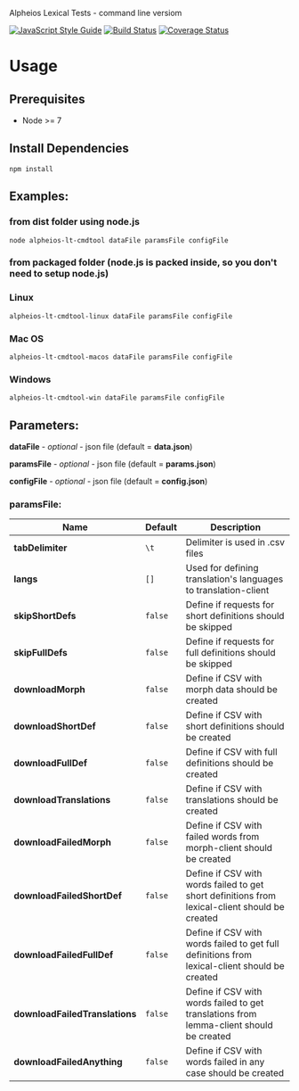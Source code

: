 Alpheios Lexical Tests - command line versiom

[![JavaScript Style Guide](https://img.shields.io/badge/code_style-standard-brightgreen.svg)](https://standardjs.com)
[![Build Status](https://travis-ci.org/alpheios-project/lexicon-client.svg?branch=master)](https://travis-ci.org/alpheios-project/lexicon-client)
[![Coverage Status](https://coveralls.io/repos/github/alpheios-project/lexicon-client/badge.svg?branch=master)](https://coveralls.io/github/alpheios-project/lexicon-client?branch=master)

# Usage

## Prerequisites

* Node >= 7

## Install Dependencies

```
npm install
```

## Examples:
### from dist folder using node.js
```
node alpheios-lt-cmdtool dataFile paramsFile configFile
```

### from packaged folder (node.js is packed inside, so you don't need to setup node.js)
### Linux
```
alpheios-lt-cmdtool-linux dataFile paramsFile configFile
```
### Mac OS
```
alpheios-lt-cmdtool-macos dataFile paramsFile configFile
```
### Windows
```
alpheios-lt-cmdtool-win dataFile paramsFile configFile
```

## Parameters:

**dataFile** - *optional* - json file (default = **data.json**)

**paramsFile** - *optional* - json file (default = **params.json**)

**configFile** - *optional* - json file (default = **config.json**)


### paramsFile:

| Name | Default | Description |
|------|---------|-------------|
| **tabDelimiter** | `\t` | Delimiter is used in .csv files |
| **langs** | `[]` | Used for defining translation's languages to translation-client  |
| **skipShortDefs** | `false` | Define if requests for short definitions should be skipped |
| **skipFullDefs** | `false` | Define if requests for full definitions should be skipped |
| **downloadMorph** | `false` | Define if CSV with morph data should be created |
| **downloadShortDef** | `false` | Define if CSV with short definitions should be created |
| **downloadFullDef** | `false` | Define if CSV with full definitions should be created |
| **downloadTranslations** | `false` | Define if CSV with translations should be created |
| **downloadFailedMorph** | `false` | Define if CSV with failed words from morph-client should be created |
| **downloadFailedShortDef** | `false` | Define if CSV with words failed to get short definitions from lexical-client should be created |
| **downloadFailedFullDef** | `false` | Define if CSV with words failed to get full definitions from lexical-client should be created |
| **downloadFailedTranslations** | `false` | Define if CSV with words failed to get translations from lemma-client should be created |
| **downloadFailedAnything** | `false` | Define if CSV with words failed in any case should be created |
